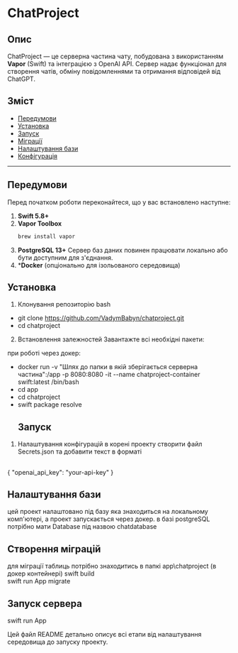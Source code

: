 # ChatProject

## Опис

ChatProject — це серверна частина чату, побудована з використанням **Vapor** (Swift) та інтеграцією з OpenAI API. Сервер надає функціонал для створення чатів, обміну повідомленнями та отримання відповідей від ChatGPT.

## Зміст

- [Передумови](#Передумови)
- [Установка](#Установка)
- [Запуск](#Запуск)
- [Міграції](#Міграції)
- [Налаштування бази](#Тестування)
- [Конфігурація](#Конфігурація)

---

## Передумови

Перед початком роботи переконайтеся, що у вас встановлено наступне:

1. **Swift 5.8+**
2. **Vapor Toolbox**
   ```bash
   brew install vapor
3. **PostgreSQL 13+**
Сервер баз даних повинен працювати локально або бути доступним для з'єднання.
4. ***Docker** (опціонально для ізольованого середовища)

  ## Установка
1. Клонування репозиторію
bash

- git clone https://github.com/VadymBabyn/chatproject.git
- cd chatproject

2. Встановлення залежностей
Завантажте всі необхідні пакети:

при роботі через докер:
- docker run -v "Шлях до папки в якій зберігається серверна частина":/app -p 8080:8080 -it --name chatproject-container swift:latest /bin/bash
- cd app
- cd chatproject
- swift package resolve
    ## Запуск
1. Налаштування конфігурацій
в корені проекту створити файл Secrets.json
та добавити текст в форматі
##
{
    "openai_api_key": "your-api-key"
}
##

## Налаштування бази
цей проект налаштовано під базу яка знаходиться на локальному комп'ютері, а проект запускається через докер.
в базі postgreSQL потрібно мати 
Database під назвою chatdatabase

## Створення міграцій

для міграції таблиць потрібно знаходитись в папкі
app\chatproject   (в докер контейнері)
swift build  
swift run App migrate

## Запуск сервера

swift run App


Цей файл README детально описує всі етапи від налаштування середовища до запуску проекту.
